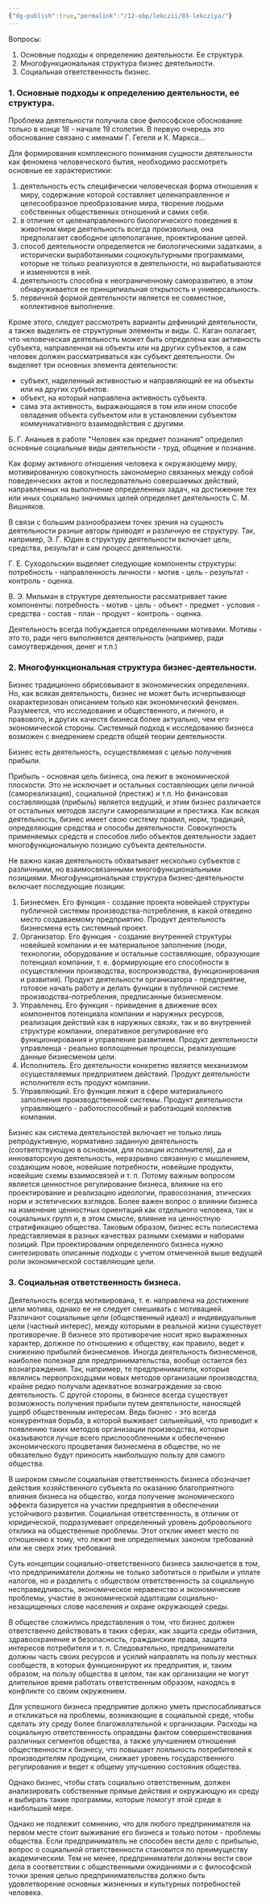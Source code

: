 ```yaml
---
{"dg-publish":true,"permalink":"/12-obp/lekczii/03-lekcziya/"}
---
```


Вопросы:
1. Основные подходы к определению деятельности. Ее структура.
2. Многофункциональная структура бизнес деятельности.
3. Социальная ответственность бизнес.

### 1. Основные подходы к определению деятельности, ее структура.

Проблема деятельности получила свое философское обоснование только в конце 18 - начале 19 столетия. В первую очередь это обоснование связано с именами Г. Гегеля и К. Маркса...

Для формирования комплексного понимания сущности деятельности как феномена человеческого бытия, необходимо рассмотреть основные ее характеристики: 
1) деятельность есть специфически человеческая форма отношения к миру, содержание которой составляет целенаправленное и целесообразное преобразование мира, творение людьми собственных общественных отношений и самих себя.
2) в отличие от целенаправленного биологического поведения в животном мире деятельность всегда произвольна, она предполагает свободное целеполагание, проектирование целей.
3) способ деятельности определяется не биологическими задатками, а исторически выработанными социокультурными программами, которые не только реализуются в деятельности, но вырабатываются и изменяются в ней.
4) деятельность способна к неограниченному саморазвитию, в этом обнаруживается ее принципиальная открытость и универсальность.
5) первичной формой деятельности является ее совместное, коллективное выполнение.

Кроме этого, следует рассмотреть варианты дефиниций деятельности, а также выделить ее структурные элементы и виды.
С. Каган полагает, что человеческая деятельность может быть определена как активность субъекта, направленная на объекты или на других субъектов, а сам человек должен рассматриваться как субъект деятельности. Он выделяет три основных элемента деятельности:
- субъект, наделенный активностью и направляющий ее на объекты или на других субъектов.
- объект, на который направлена активность субъекта.
- сама эта активность, выражающаяся в том или ином способе овладения объекта субъектом или в установлении субъектом коммуникативного взаимодействия с другими.

Б. Г. Ананьев в работе "Человек как предмет познания" определил основные социальные виды деятельности - труд, общение и познание.

Как форму активного отношения человека к окружающему миру, мотивированную совокупность закономерно связанных между собой поведенческих актов и последовательно совершаемых действий, направленных на выполнение определенных задач, на достижение тех или иных социально значимых целей определяет деятельность С. М. Вишняков.

В связи с большим разнообразием точек зрения на сущность деятельности разные авторы приводят и различную ее структуру. Так, например, Э. Г. Юдин в структуру деятельности включает цель, средства, результат и сам процесс деятельности.

Г. Е. Суходольскин выделяет следующие компоненты структуры: потребность - направленность личности - мотив - цель - результат - контроль - оценка.

В. Э. Мильман в структуре деятельности рассматривает такие компоненты: потребность - мотив - цель - объект - предмет - условия - средства - состав - план - продукт - контроль - оценка.

Деятельность всегда побуждается определенными мотивами.
Мотивы - это то, ради чего выполняется деятельность (например, ради самоутверждения, денег и т.п.)


### 2. Многофункциональная структура бизнес-деятельности.

Бизнес традиционно обрисовывают в экономических определениях. Но, как всякая деятельность, бизнес не может быть исчерпывающе охарактеризован описанием только как экономический феномен. Разумеется, что исследование и общественного, и личного, и правового, и других качеств бизнеса более актуально, чем его экономической стороны. Системный подход к исследованию бизнеса возможен с внедрением средств общей теории деятельности.

Бизнес есть деятельность, осуществляемая с целью получения прибыли.

Прибыль - основная цель бизнеса, она лежит в экономической плоскости. Это не исключает и остальных составляющих цели личной (самореализация), социальной (престиж) и т.п. Но финансовая составляющая (прибыль) является ведущий, и этим бизнес различается от остальных методов заслуги самореализации и престижа. Как всякая деятельность, бизнес имеет свою систему правил, норм, традиций, определяющие средства и способы деятельности. Совокупность применяемых средств и способов либо объектов деятельности задает многофункциональную позицию субъекта деятельности.

Не важно какая деятельность обхватывает несколько субъектов с различными, но взаимосвязанными многофункциональными позициями. Многофункциональная структура бизнес-деятельности включает последующие позиции:
1. Бизнесмен. Его функция - создание проекта новейшей структуры публичной системы производства-потребления, в какой отведено место создаваемому предприятию. Продукт деятельность бизнесмена есть системный проект.
2. Организатор. Его функция - создание внутренней структуры новейшей компании и ее материальное заполнение (люди, технологии, оборудование и остальные составляющие, образующие потенциал компании, т. е. формирующие его способности в осуществлении производства, воспроизводства, функционирования и развития). Продукт деятельности организатора - предприятие, готовое начать работу и делать функции в публичной системе производства-потребления, предписанные бизнесменом.
3. Управленец. Его функция - привидение в движение всех компонентов потенциала компании и наружных ресурсов, реализация действий как в наружных связях, так и во внутренней структуре компании, оперативное регулирование его функционирования и управление развитием. Продукт деятельности управленца - реально воплощенные процессы, реализующие данные бизнесменом цели.
4. Исполнитель. Его деятельности конкретно является механизмом осуществляемых предприятием действий. Продукт деятельности исполнителя есть продукт компании.
5. Управляющий. Его функция лежит в сфере материального заполнения производственной системы. Продукт деятельности управляющего - работоспособный и работающий коллектив компании.

Бизнес как система деятельностей включает не только лишь репродуктивную, нормативно заданную деятельность (соответствующую в основном, для позиции исполнителя), да и инноваторскую деятельность, неразрывно связанную с мышлением, создающим новое, новейшие потребности, новейшие продукты, новейшие схемы взаимосвязей и т. п. Потому важным вопросом является ценностное регулирование бизнеса, влияние на его проектирование и реализацию идеологии, правосознания, этических норм и эстетических взглядов. Более важен вопрос о влиянии бизнеса на изменение ценностных ориентаций как отдельного человека, так и социальных групп и, в этом смысле, влияние на ценностную стратификацию общества. Таковым образом, бизнес есть полисистема представляемая в разных качествах разными схемами и наборами позиций. При проектировании определенного бизнеса нужно синтезировать описанные подходы с учетом отмеченной выше ведущей роли экономической составляющие цели.

### 3. Социальная ответственность бизнеса.

Деятельность всегда мотивирована, т. е. направлена на достижение цели мотива, однако ее не следует смешивать с мотивацией. Различают социальные цели (общественный идеал) и индивидуальные цели (частный интерес), между которыми в реальной жизни существует противоречие. В бизнесе это противоречие носит ярко выраженных характер, должное по отношению к обществу, как правило, ведет к снижению прибылей бизнесменов. Иногда деятельность бизнесменов, наиболее полезная для предпринимательства, вообще остается без вознаграждения. Так, например, те предприниматели, которые являлись первопроходцами новых методов организации производства, крайне редко получали адекватное вознаграждение за свою деятельность. С другой стороны, в бизнесе всегда существует возможность получения прибыли путем деятельности, наносящей ущерб общественным интересам. Ведь бизнес - это всегда конкурентная борьба, в которой выживает сильнейший, что приводит к появлению таких методов организации производства, которые оказываются лучше всего приспособленными к обеспечению экономического процветания бизнесмена в обществе, но не обязательно будут приносить наибольшую пользу для самого общества.

В широком смысле социальная ответственность бизнеса обозначает действия хозяйственного субъекта по оказанию благоприятного влияния бизнеса на общество, когда получение экономического эффекта базируется на участии предприятия в обеспечении устойчивого развития. Социальная ответственность, в отличии от юридической, подразумевает определенный уровень добровольного отклика на общественные проблемы. Этот отклик имеет место по отношению к тому, что лежит вне определяемых законом требований или же сверх этих требований.

Суть концепции социально-ответственного бизнеса заключается в том, что предприниматели должны не только заботиться о прибыли и уплате налогов, но и разделить с обществом ответственность за социальную несправедливость, экономическое неравенство и экономические проблемы, участие в экономической адаптации социально-незащищенных слове населения и охране окружающей среды.

В обществе сложились представления о том, что бизнес должен ответственно действовать в таких сферах, как защита среды обитания, здравоохранение и безопасность, гражданские права, защита интересов потребителя и т. п. Следовательно, предприниматели должны часть своих ресурсов и усилий направлять на пользу местных сообществ, в которых функционируют их предприятия, и, таким образом, на пользу общества в целом, так как организации не могут длительное время работать ответственным образом, находясь в конфликте со своим окружением.

Для успешного бизнеса предприятие должно уметь приспосабливаться и откликаться на проблемы, возникающие в социальной среде, чтобы сделать эту среду более благожелательной к организации. Расходы на социальную ответственность оправданы фактом совершенствования различных сегментов общества, а также улучшением отношения общественности к бизнесу, что повышает лояльность потребителей к производителям продукции, снижает уровень государственного регулирования и ведет к общему улучшению состояния общества.

Однако бизнес, чтобы стать социально ответственным, должен анализировать собственные прямые действия и окружающую их среду и выбирать такие программы, которые помогут этой среде в наибольшей мере.

Однако не подлежит сомнению, что для любого предпринимателя на первом месте стоит выживание его бизнеса и только потом - проблемы общества. Если предприниматель не способен вести дело с прибылью, вопрос о социальной ответственности становится по преимуществу академическим. Тем не менее, предприниматели должны вести свои дела в соответствии с общественными ожиданиями и с философской точки зрения целью предпринимательства должно быть удовлетворение основных жизненных и культурных потребностей человека.